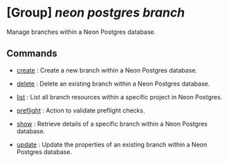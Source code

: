 # [Group] _neon postgres branch_

Manage branches within a Neon Postgres database.

## Commands

- [create](/Commands/neon/postgres/branch/_create.md)
: Create a new branch within a Neon Postgres database.

- [delete](/Commands/neon/postgres/branch/_delete.md)
: Delete an existing branch within a Neon Postgres database.

- [list](/Commands/neon/postgres/branch/_list.md)
: List all branch resources within a specific project in Neon Postgres.

- [preflight](/Commands/neon/postgres/branch/_preflight.md)
: Action to validate preflight checks.

- [show](/Commands/neon/postgres/branch/_show.md)
: Retrieve details of a specific branch within a Neon Postgres database.

- [update](/Commands/neon/postgres/branch/_update.md)
: Update the properties of an existing branch within a Neon Postgres database.
